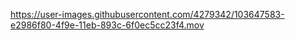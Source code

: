 https://user-images.githubusercontent.com/4279342/103647583-e2986f80-4f9e-11eb-893c-6f0ec5cc23f4.mov
